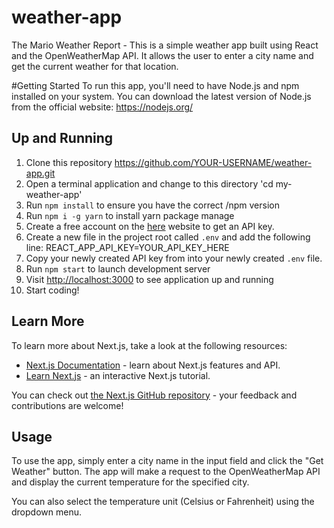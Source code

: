 # weather-app
The Mario Weather Report - This is a simple weather app built using React and the OpenWeatherMap API. It allows the user to enter a city name and get the current weather for that location.

#Getting Started
To run this app, you'll need to have Node.js and npm installed on your system. You can download the latest version of Node.js from the official website: https://nodejs.org/

## Up and Running
1. Clone this repository https://github.com/YOUR-USERNAME/weather-app.git
2. Open a terminal application and change to this directory 'cd my-weather-app'    
3. Run `npm install` to ensure you have the correct /npm version
4. Run `npm i -g yarn` to install yarn package manage
5. Create a free account on the [here](https://home.openweathermap.org/api_keys) website to get an API key.
6. Create a new file in the project root called `.env` and add the following line: REACT_APP_API_KEY=YOUR_API_KEY_HERE
7. Copy your newly created API key from into your newly created `.env` file.
8. Run `npm start` to launch development server
9. Visit [http://localhost:3000](http://localhost:3000) to see application up and running
10. Start coding!





## Learn More

To learn more about Next.js, take a look at the following resources:

- [Next.js Documentation](https://nextjs.org/docs) - learn about Next.js features and API.
- [Learn Next.js](https://nextjs.org/learn) - an interactive Next.js tutorial.

You can check out [the Next.js GitHub repository](https://github.com/vercel/next.js/) - your feedback and contributions are welcome!


## Usage
To use the app, simply enter a city name in the input field and click the "Get Weather" button. The app will make a request to the OpenWeatherMap API and display the current temperature for the specified city.

You can also select the temperature unit (Celsius or Fahrenheit) using the dropdown menu.
